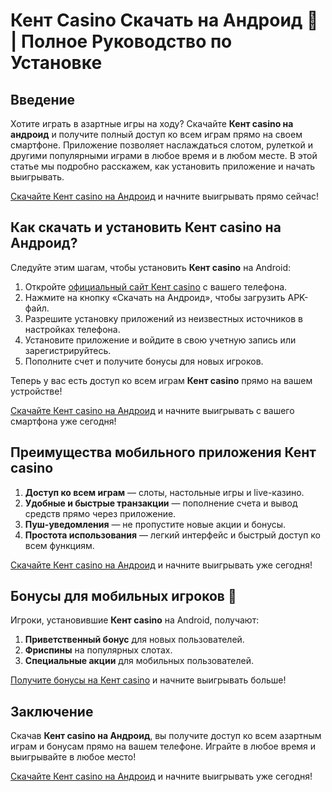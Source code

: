 # Кент Casino Скачать на Андроид 📲 | Полное Руководство по Установке

## Введение

Хотите играть в азартные игры на ходу? Скачайте **Кент casino на андроид** и получите полный доступ ко всем играм прямо на своем смартфоне. Приложение позволяет наслаждаться слотом, рулеткой и другими популярными играми в любое время и в любом месте. В этой статье мы подробно расскажем, как установить приложение и начать выигрывать.

[Скачайте Кент casino на Андроид](https://brandplay.link/Fv2WP3js) и начните выигрывать прямо сейчас!

## Как скачать и установить Кент casino на Андроид?

Следуйте этим шагам, чтобы установить **Кент casino** на Android:

1. Откройте [официальный сайт Кент casino](https://brandplay.link/Fv2WP3js) с вашего телефона.
2. Нажмите на кнопку «Скачать на Андроид», чтобы загрузить APK-файл.
3. Разрешите установку приложений из неизвестных источников в настройках телефона.
4. Установите приложение и войдите в свою учетную запись или зарегистрируйтесь.
5. Пополните счет и получите бонусы для новых игроков.

Теперь у вас есть доступ ко всем играм **Кент casino** прямо на вашем устройстве!

[Скачайте Кент casino на Андроид](https://brandplay.link/Fv2WP3js) и начните выигрывать с вашего смартфона уже сегодня!

## Преимущества мобильного приложения Кент casino

1. **Доступ ко всем играм** — слоты, настольные игры и live-казино.
2. **Удобные и быстрые транзакции** — пополнение счета и вывод средств прямо через приложение.
3. **Пуш-уведомления** — не пропустите новые акции и бонусы.
4. **Простота использования** — легкий интерфейс и быстрый доступ ко всем функциям.

[Скачайте Кент casino на Андроид](https://brandplay.link/Fv2WP3js) и начните выигрывать уже сегодня!

## Бонусы для мобильных игроков 🎁

Игроки, установившие **Кент casino** на Android, получают:

1. **Приветственный бонус** для новых пользователей.
2. **Фриспины** на популярных слотах.
3. **Специальные акции** для мобильных пользователей.

[Получите бонусы на Кент casino](https://brandplay.link/Fv2WP3js) и начните выигрывать больше!

## Заключение

Скачав **Кент casino на Андроид**, вы получите доступ ко всем азартным играм и бонусам прямо на вашем телефоне. Играйте в любое время и выигрывайте в любое место!

[Скачайте Кент casino на Андроид](https://brandplay.link/Fv2WP3js) и начните выигрывать уже сегодня!
